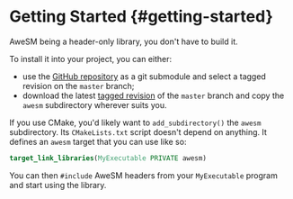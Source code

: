 # Getting Started {#getting-started}

AweSM being a header-only library, you don't have to build it.

To install it into your project, you can either:

* use the [GitHub repository](https://github.com/fgoujeon/awesm) as a git submodule and select a tagged revision on the `master` branch;
* download the latest [tagged revision](https://github.com/fgoujeon/awesm/tags) of the `master` branch and copy the `awesm` subdirectory wherever suits you.

If you use CMake, you'd likely want to `add_subdirectory()` the `awesm` subdirectory. Its `CMakeLists.txt` script doesn't depend on anything. It defines an `awesm` target that you can use like so:

```cmake
target_link_libraries(MyExecutable PRIVATE awesm)
```

You can then `#include` AweSM headers from your `MyExecutable` program and start using the library.
